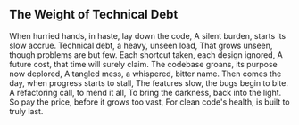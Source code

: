 ## The Weight of Technical Debt

When hurried hands, in haste, lay down the code,
A silent burden, starts its slow accrue.
Technical debt, a heavy, unseen load,
That grows unseen, though problems are but few.
Each shortcut taken, each design ignored,
A future cost, that time will surely claim.
The codebase groans, its purpose now deplored,
A tangled mess, a whispered, bitter name.
Then comes the day, when progress starts to stall,
The features slow, the bugs begin to bite.
A refactoring call, to mend it all,
To bring the darkness, back into the light.
So pay the price, before it grows too vast,
For clean code's health, is built to truly last.
